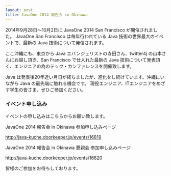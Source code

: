 ```yaml
---
layout: post
title: JavaOne 2014 報告会 in Okinawa
---
```


2014年9月28日〜10月2日に JavaOne 2014 San Francisco が開催されました。
JavaOne San Francisco は毎年行われている Java 技術の世界最大のイベントで、最新の Java 技術について発信されます。

ここ沖縄にも、東京から Java エバンジェリストの寺田さん、twitter4j の山本さんにお越し頂き、San Francisco で仕入れた最新の Java 技術について発表頂く、エンジニアの為のテック・カンファレンスを開催致します。

Java は発表後20年近い月日が経ちましたが、進化をし続けています。沖縄にいながら Java の最先端に触れる機会です。
現役エンジニア、ITエンジニアをめざす学生の皆さま、ぜひご参加ください。

### イベント申し込み

イベントの申し込みはこちらからお願い致します。

JavaOne 2014 報告会 in Okinawa 参加申し込みページ

http://java-kuche.doorkeeper.jp/events/16819

JavaOne 2014 報告会 in Okinawa 懇親会 参加申し込みページ

http://java-kuche.doorkeeper.jp/events/16820

皆様のご参加をお待ちしております。
